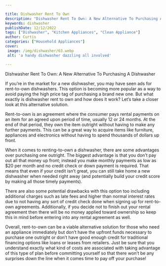 ```yaml
---

title: Dishwasher Rent To Own
description: "Dishwasher Rent To Own: A New Alternative To Purchasing A Dishwasher...learn about it in this post"
keywords: dishwasher
publishDate: 12/12/2022
tags: ["Dishwasher", "Kitchen Appliances", "Clean Appliance"]
author: Curtis
categories: ["Household Appliances"]
cover: 
 image: /img/dishwasher/63.webp
 alt: 'a handy dishwasher dazzling all involved'

---
```


Dishwasher Rent To Own: A New Alternative To Purchasing A Dishwasher

If you’re in the market for a new dishwasher, you may have seen ads for rent-to-own dishwashers. This option is becoming more popular as a way to avoid paying the high price tag of purchasing a brand new one. But what exactly is dishwasher rent to own and how does it work? Let’s take a closer look at this alternative solution. 

Rent-to-own is an agreement where the consumer pays rental payments on an item for an agreed upon period of time, usually 12 or 24 months. At the end of that period, they own the item outright without having to make any further payments. This can be a great way to acquire items like furniture, appliances and electronics without having to spend thousands of dollars up front. 

When it comes to renting-to-own a dishwasher, there are some advantages over purchasing one outright. The biggest advantage is that you don’t pay out all that money up front; instead you make monthly payments as low as $20 per month and no credit check or down payment is required. That means that even if your credit isn’t great, you can still take home a new dishwasher when needed right away (and potentially build your credit score by making all those timely payments). 

There are also some potential drawbacks with this option too including additional charges such as late fees and higher than normal interest rates due to not having any sort of credit check done when signing up for rent-to-own agreements. Additionally, if you decide not to finish out your rental agreement then there will be no money applied toward ownership so keep this in mind before entering into any rental agreement as well. 

Overall, rent-to-own can be a viable alternative solution for those who need an appliance immediately but don’t have the upfront funds necessary to purchase one outright or don’t have good enough credit for traditional financing options like loans or leases from retailers. Just be sure that you understand exactly what kind of costs are associated with taking advantage of this type of plan before committing yourself so that there won’t be any surprises down the line when it comes time to pay off your purchase!
